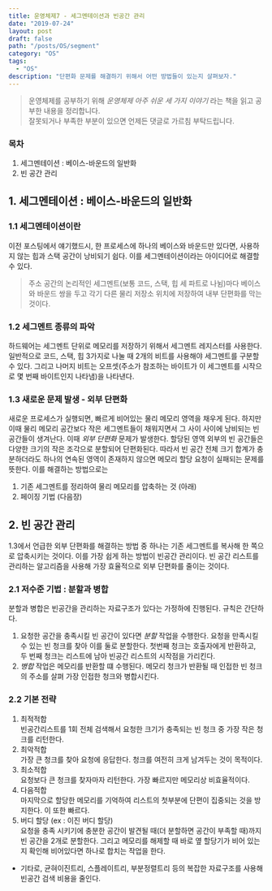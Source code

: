 ```yaml
---
title: 운영체제7 - 세그멘테이션과 빈공간 관리
date: "2019-07-24"
layout: post
draft: false
path: "/posts/OS/segment"
category: "OS"
tags:
  - "OS"
description: "단편화 문제를 해결하기 위해서 어떤 방법들이 있는지 살펴보자."
---
```


> 운영체제를 공부하기 위해 *운영체제 아주 쉬운 세 가지 이야기* 라는 책을 읽고 공부한 내용을 정리합니다.  
> 잘못되거나 부족한 부분이 있으면 언제든 댓글로 가르침 부탁드립니다.


### 목차
1. 세그멘테이션 : 베이스-바운드의 일반화
2. 빈 공간 관리
  
  
## 1. 세그멘테이션 : 베이스-바운드의 일반화
### 1.1 세그멘테이션이란
이전 포스팅에서 얘기했드시, 한 프로세스에 하나의 베이스와 바운드만 있다면, 사용하지 않는 힙과 스택 공간이 낭비되기 쉽다.
이를 세그멘테이션이라는 아이디어로 해결할 수 있다.
> 주소 공간의 논리적인 세그멘트(보통 코드, 스택, 힙 세 파트로 나뉨)마다 베이스와 바운드 쌍을 두고 각기 다른 물리 저장소 위치에 저장하여 내부 단편화를 막는 것이다.

### 1.2 세그멘트 종류의 파악
하드웨어는 세그멘트 단위로 메모리를 저장하기 위해서 세그멘트 레지스터를 사용한다. 일반적으로 코드, 스택, 힙 3가지로 나눌 때 2개의 비트를 사용해야 세그멘트를 구분할 수 있다. 그리고 나머지 비트는 오프셋(주소가 참조하는 바이트가 이 세그멘트를 시작으로 몇 번째 바이트인지 나타냄)을 나타낸다.

### 1.3 새로운 문제 발생 - 외부 단편화
새로운 프로세스가 실행되면, 빠르게 비어있는 물리 메모리 영역을 채우게 된다. 하지만 이때 물리 메모리 공간보다 작은 세그멘트들이 채워지면서 그 사이 사이에 낭비되는 빈공간들이 생겨난다. 이때 *외부 단편화* 문제가 발생한다. 할당된 영역 외부의 빈 공간들은 다양한 크기의 작은 조각으로 분할되어 단편화된다. 따라서 빈 공간 전체 크기 합계가 충분하더라도 하나의 연속된 영역이 존재하지 않으면 메모리 할당 요청이 실패되는 문제를 뜻한다. 이를 해결하는 방법으로는  
  
1. 기존 세그멘트를 정리하여 물리 메모리를 압축하는 것 (아래)
2. 페이징 기법 (다음장)

## 2. 빈 공간 관리
1.3에서 언급한 외부 단편화를 해결하는 방법 중 하나는 기존 세그멘트를 복사해 한 쪽으로 압축시키는 것이다. 이를 가장 쉽게 하는 방법이 빈공간 관리이다.
빈 공간 리스트를 관리하는 알고리즘을 사용해 가장 효율적으로 외부 단편화를 줄이는 것이다.

### 2.1 저수준 기법 : 분할과 병합
분할과 병합은 빈공간을 관리하는 자료구조가 있다는 가정하에 진행된다. 규칙은 간단하다.
1. 요청한 공간을 충족시킬 빈 공간이 있다면 *분할* 작업을 수행한다. 요청을 만족시킬 수 있는 빈 청크를 찾아 이를 둘로 분할한다. 첫번째 청크는 호출자에게 반환하고, 두 번째 청크는 리스트에 남아 빈공간 리스트의 시작점을 가리킨다.
2. *병합* 작업은 메모리를 반환할 떄 수행된다. 메모리 청크가 반환될 때 인접한 빈 청크의 주소를 살펴 가장 인접한 청크와 병합시킨다.

### 2.2 기본 전략
1. 최적적합  
빈공간리스트를 1회 전체 검색해서 요청한 크기가 충족되는 빈 청크 중 가장 작은 청크를 리턴한다.
2. 최악적합  
가장 큰 청크를 찾아 요청에 응답한다. 청크를 여전히 크게 남겨두는 것이 목적이다.
3. 최소적합  
요청보다 큰 청크를 찾자마자 리턴한다. 가장 빠르지만 메모리상 비효율적이다.
4. 다음적합  
마지막으로 할당한 메모리를 기억하여 리스트의 첫부분에 단편이 집중되는 것을 방지한다. 이 또한 빠르다.
5. 버디 할당 (ex : 이진 버디 할당)  
요청을 충족 시키기에 충분한 공간이 발견될 때(더 분할하면 공간이 부족할 때)까지 빈 공간을 2개로 분할한다. 그리고 메모리를 해제할 때 바로 옆 할당기가 비어 있는지 확인해 비어있다면 하나로 합치는 작업을 한다.

* 기타로, 균혀이진트리, 스플레이트리, 부분정렬트리 등의 복잡한 자료구조를 사용해 빈공간 검색 비용을 줄인다.